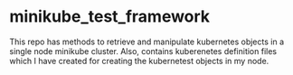 # minikube_test_framework
This repo has methods to retrieve and manipulate kubernetes objects in a single node minikube cluster.
Also, contains kuberenetes definition files which I have created for creating the kubernetest objects in my node.
